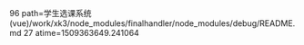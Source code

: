 96 path=学生选课系统(vue)/work/xk3/node_modules/finalhandler/node_modules/debug/README.md
27 atime=1509363649.241064
